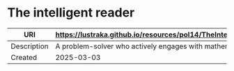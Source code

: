 # The intelligent reader

URI|https://lustraka.github.io/resources/pol14/TheIntelligentReader
-|-
Description|A problem-solver who actively engages with mathematical texts.
Created|2025-03-03

